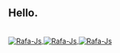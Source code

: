 ## Hello.
 <div>
  <a href="https://github.com/rafaelsantosr1">
</div>
<div style="display: inline_block"><br>
  <img align="center" alt="Rafa-Js" height="30" width="55" src="https://img.shields.io/badge/-Linux-05122A?style=flat&logo=linux&logoColor=white">
  <img align="center" alt="Rafa-Js" height="30" width="55" src="https://img.shields.io/badge/-Docker-05122A?style=flat&logo=docker">
  <img align="center" alt="Rafa-Js" height="30" width="55" src="https://img.shields.io/badge/-Python-05122A?style=flat&logo=python">
</div> 
 
  ## 
 
 <!--<div> 

  ![Snake animation](https://github.com/rafaelsantosr1/rafaelsantosr1/blob/output/github-contribution-grid-snake.svg)
 
</div>
